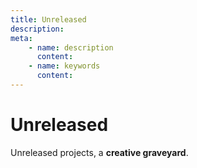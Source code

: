 ```yaml
---
title: Unreleased
description:
meta:
    - name: description
      content:
    - name: keywords
      content:
---
```

# Unreleased

Unreleased projects, a **creative graveyard**.